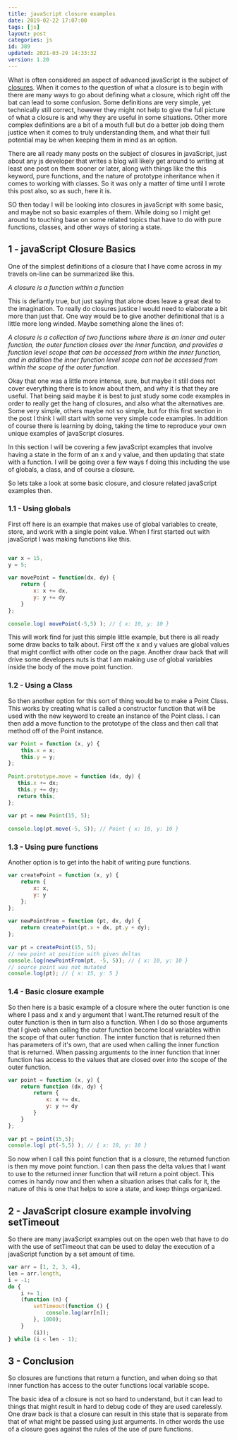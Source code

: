 ```yaml
---
title: javaScript closure examples
date: 2019-02-22 17:07:00
tags: [js]
layout: post
categories: js
id: 389
updated: 2021-03-29 14:33:32
version: 1.20
---
```


What is often considered an aspect of advanced javaScript is the subject of [closures](https://developer.mozilla.org/en-US/docs/Web/JavaScript/Closures). When it comes to the question of what a closure is to begin with there are many ways to go about defining what a closure, which right off the bat can lead to some confusion. Some definitions are very simple, yet technically still correct, however they might not help to give the full picture of what a closure is and why they are useful in some situations. Other more complex definitions are a bit of a mouth full but do a better job doing them justice when it comes to truly understanding them, and what their full potential may be when keeping them in mind as an option. 

There are all ready many posts on the subject of closures in javaScript, just about any js developer that writes a blog will likely get around to writing at least one post on them sooner or later, along with things like the this keyword, pure functions, and the nature of prototype inheritance when it comes to working with classes. So it was only a matter of time until I wrote this post also, so as such, here it is. 

SO then today I will be looking into closures in javaScript with some basic, and maybe not so basic examples of them. While doing so I might get around to touching base on some related topics that have to do with pure functions, classes, and other ways of storing a state.

<!-- more -->

## 1 - javaScript Closure Basics

One of the simplest definitions of a closure that I have come across in my travels on-line can be summarized like this.

*A closure is a function within a function*

This is defiantly true, but just saying that alone does leave a great deal to the imagination. To really do closures justice I would need to elaborate a bit more than just that. One way would be to give another definitional that is a little more long winded. Maybe something alone the lines of:

*A closure is a collection of two functions where there is an inner and outer function, the outer function closes over the inner function, and provides a function level scope that can be accessed from within the inner function, and in addition the inner function level scope can not be accessed from within the scope of the outer function.*

Okay that one was a little more intense, sure, but maybe it still does not cover everything there is to know about them, and why it is that they are useful. That being said maybe it is best to just study some code examples in order to really get the hang of closures, and also what the alternatives are. Some very simple, others maybe not so simple, but for this first section in the post I think I will start with some very simple code examples. In addition of course there is learning by doing, taking the time to reproduce your own unique examples of javaScript closures. 

In this section I will be covering a few javaScript examples that involve having a state in the form of an x and y value, and then updating that state with a function. I will be going over a few ways f doing this including the use of globals, a class, and of course a closure.

So lets take a look at some basic closure, and closure related javaScript examples then.

### 1.1 - Using globals

First off here is an example that makes use of global variables to create, store, and work with a single point value. When I first started out with javaScript I was making functions like this.

```js

var x = 15,
y = 5;
 
var movePoint = function(dx, dy) {
    return {
        x: x += dx,
        y: y += dy
    }
};
 
console.log( movePoint(-5,5) ); // { x: 10, y: 10 }
```

This will work find for just this simple little example, but there is all ready some draw backs to talk about. First off the x and y values are global values that might conflict with other code on the page. Another draw back that will drive some developers nuts is that I am making use of global variables inside the body of the move point function.

### 1.2 - Using a Class

So then another option for this sort of thing would be to make a Point Class. This works by creating what is called a constructor function that will be used with the new keyword to create an instance of the Point class. I can then add a move function to the prototype of the class and then call that method off of the Point instance.

```js
var Point = function (x, y) {
    this.x = x;
    this.y = y;
};
 
Point.prototype.move = function (dx, dy) {
   this.x += dx;
   this.y += dy;
   return this;
};
 
var pt = new Point(15, 5);
 
console.log(pt.move(-5, 5)); // Point { x: 10, y: 10 }
```

### 1.3 - Using pure functions

Another option is to get into the habit of writing pure functions.

```js
var createPoint = function (x, y) {
    return {
        x: x,
        y: y
    };
};
 
var newPointFrom = function (pt, dx, dy) {
    return createPoint(pt.x + dx, pt.y + dy);
};
 
var pt = createPoint(15, 5);
// new point at position with given deltas
console.log(newPointFrom(pt, -5, 5)); // { x: 10, y: 10 }
// source point was not mutated
console.log(pt); // { x: 15, y: 5 }
```

### 1.4 - Basic closure example

So then here is a basic example of a closure where the outer function is one where I pass and x and y argument that I want.The returned result of the outer function is then in turn also a function. When I do so those arguments that I giveb when calling the outer function become local variables within the scope of that outer function. The innter function that is returned then has parameters of it's own, that are used when calling the inner function that is returned. When passing arguments to the inner function that inner function has access to the values that are closed over into the scope of the outer function.

```js
var point = function (x, y) {
    return function (dx, dy) {
        return {
            x: x += dx,
            y: y += dy
        }
    }
};
 
var pt = point(15,5);
console.log( pt(-5,5) ); // { x: 10, y: 10 }
```

So now when I call this point function that is a closure, the returned function is then my move point function. I can then pass the delta values that I want to use to the returned inner function that will return a point object. This comes in handy now and then when a situation arises that calls for it, the nature of this is one that helps to sore a state, and keep things organized.

## 2 - JavaScript closure example involving setTimeout

So there are many javaScript examples out on the open web that have to do with the use of setTimeout that can be used to delay the execution of a javaScript function by a set amount of time.

```js
var arr = [1, 2, 3, 4],
len = arr.length,
i = -1;
do {
    i += 1;
    (function (n) {
        setTimeout(function () {
            console.log(arr[n]);
        }, 1000);
    }
        (i));
} while (i < len - 1);
```

## 3 - Conclusion

So closures are functions that return a function, and when doing so that inner function has access to the outer functions local variable scope. 

The basic idea of a closure is not so hard to understand, but it can lead to things that might result in hard to debug code of they are used carelessly. One draw back is that a closure can result in this state that is separate from that of what might be passed using just arguments. In other words the use of a closure goes against the rules of the use of pure functions.

